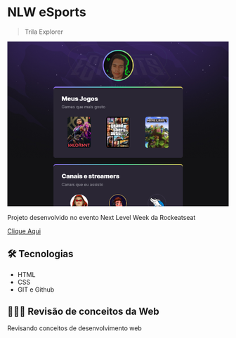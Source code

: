# NLW eSports 

> Trila Explorer

![preview](./.github/preview.png)

Projeto desenvolvido no evento Next Level Week da Rockeatseat 

[Clique Aqui](https://dsgsantos1.github.io/NLW-Esports/)

## 🛠️ Tecnologias 
- HTML 
- CSS
- GIT e Github

## 👨🏿‍💻  Revisão de conceitos da Web
<p> Revisando conceitos de desenvolvimento web</p>

